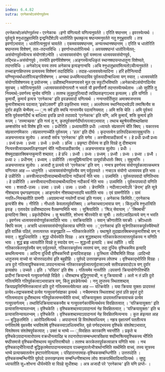 ```yaml
---
index: 6.4.82
sutra: एरनेकाचोऽसंयोगपूर्वस्य

---
```

_एरनेकाचोऽसंयोगपूर्वस्य_ - एरनेकाचः ।इणो य॑णित्यतो यणित्यनुवर्तते । एरिति षष्ठन्तम् । इवरस्येत्यर्थः । पूर्वसूत्रे श्नुधातुभ्रुवामिति द्वन्द्वनिर्देशेऽपि धातोरिति पृथक्कृत्य षष्ठन्तमनुवर्तते नतु श्नुभ्रुवावपि । तत्र इवर्णाऽभावात् । धातोरित्यनुवृत्तं चावर्तते । एकमवयवषष्ठन्तम्, अन्यत्स्थानषष्ठन्तम् । एरिति च धातोरिति षष्ठन्तस्य विशेषणं, ततः-तदन्तविधिः । इवर्णान्तधातोरित्यर्थः । अवयवषष्ठन्तं धातोरित्येतत्-॒असंयोगपूर्वस्ये॑त्यत्र संयोगांशेऽन्वेति । धात्ववयवसंयोगः पूर्वा यस्मात्स धात्ववयवसंयोगपूर्वः, तद्भिन्नः=असंयोगपूर्वः , तस्येति इवर्णविशेषणम् ।अङ्गस्ये॑त्यधिकृतं स्थानषष्ठयन्तधातुना विशेष्यते, तदन्तविधिः । अनेकोऽच् यस्य तस्य अनेकाच इत्यङ्गान्वयि ।अचि श्नुधातुभ्रावा॑मित्यतोऽचीत्यनुवर्तते । तच्चाङ्गाक्षिप्तस्य प्रत्ययस्य विशेषणं तदादिविधिः । तदाह-धात्ववयवेत्यादिना । हरिं हरीनित्यादौ यण्निवृत्त्यर्थंधातो॑रित्यङ्गविशेषणम् । अन्यथा प्रध्यमित्यादाविव पूर्वरूपादीन्बाधित्वा यण् स्यात् । धात्ववयवेति संयोगाविशेषणस्य तु प्रयोजनम् । उन्नीशब्दनिरूपणावसरे मूल एव स्फुटीभविष्यति ।अनेकाचोऽसंयोगा॑दित्येव सुवचम् । य्वोरित्यनुवर्तते ।धात्ववयवसंयोगात्परौ न भवतो यौ इवर्णोवर्णौ तदन्तस्ये॑त्यर्थलाभः ।ओः सुपी॑ति तु नियमार्थः-॒उवर्णस्य सुप्येव य॑णिति । ततश्च लुलुवतुरित्यादौ त्वतिप्रसङ्गाऽभाव इत्यलम् । इति यणिति । कुमार्यौ, कुमार्य इत्यत्र 'एरनेकाचः' इति इयङपवादो यणित्यर्थः । नन्वन्तर्वर्तिसुपा अमाक्यजन्तस्य कुमारीशब्दस्य पदत्वात् 'इकोऽसवर्णे' इति प्रकृतिभावः स्यात् । अल्लोपस्य स्थानिवद्भावेऽपि तमाश्रित्यैव स दुर्वार #इति चेन्मैवम् — ॒नः क्ये॑ इति क्यचि नान्तस्यैव पदत्वनियमात् । अमि शसि चेति । अमि पूर्वरूपं शसि पूर्वसवर्णदीर्घं च बाधित्वा इयङि प्राप्ते तदपवादे 'एरनेकाचः' इति यणि, अमि कुमार्यं, शसि कुमार्य इति रूपम् । 'तस्माच्छसः' इति नत्वं तु न, कृतपूर्वसवर्णदीर्घात्परत्वाऽभावात् । तथाच बहुश्रेयसीशब्दापेक्षया अम्शसोरेव रूपे विशेष इति भावः । प्रधीरिति । प्रध्यायतीति प्रधीः ।ध्यायतेः संप्रसारणं चे॑ति क्विप् । यकारस्य संप्रसारणमिकारः ।संप्रसारणाच्चे॑ति पूर्वरूपम् । 'हलः' इति दीर्घः । कृदन्तत्वेन प्रातिपदिकत्वात्सुबुत्पत्तिः । अङ्यन्तत्वान्न सुलोपः । अजादौ सर्वत्र 'एरनेकाचः' इति यणेव । अस्त्रीत्वान्नदीकार्यं न । हे प्रधीः प्रध्यौ प्रध्यः । प्रध्यं प्रध्यः । प्रध्या । प्रध्ये । प्रध्योः । प्रध्यि । प्रकृष्टा दीर्यस्य स इति विग्रहे तु दीशब्दस्य नित्यस्त्रीत्वात्प्रथमलिङ्गग्रहणं चे॑ति नदीत्वान्नदीकार्यम् । अङ्यन्तत्वान्न सुलोपः । प्रधीः । शेषमुदाह्मतक्विबन्तकुमारी शब्दवत् । हे प्रधि । प्रध्यौ । प्रध्यः । प्रध्यम् । प्रध्यौ । प्रध्यः । प्रध्या । प्रध्यै । प्रध्या २ । प्रधीनाम् । प्रध्याम् । उन्नीरिति ।सत्सूद्विषे॑त्यादिना उत्पूर्वान्नीधातोः क्विप् । सुबुत्पत्तिः । अङ्यन्तत्वान्न सुलोपः । अजादौ तु प्रत्यये परे 'एरनेकाचः' इति यण् । नन्वत्र इवर्णस्य संयोगपूर्वकत्वात्कथमत्र यणित्यत आह — धातुनेति । धात्वयवसंयोगपूर्वस्यैव यण् पर्युदस्यते । नचाऽत्र संयोगो धात्ववयव इति भावः । हे उन्नीरिति । अस्त्रीत्वादनदीत्वादम्बार्थेत्यादिना नदीकार्यं नेति भावः । उन्न्यमिति । पूर्वरूपापवादो यणितिभावः । हे उन्नीरिति । अस्त्रीत्वादनदीत्वादम्बार्थेत्यादिना नदीकार्यं नेति भावः । उन्न्यमिति । पूर्वरूपापवादो यणिति भावः । शसादौ-उन्न्यः । उन्न्या । उन्न्ये । उन्न्यः । उन्न्योः । ङेरामिति । नदीत्वाऽभावेऽपि 'ङेराम्' इति सूत्रे नीशब्दस्य पृथग्ग्रहणादाम् । आङ्गत्वेन नीशपब्दान्तादपि भवतीति भावः । एवं ग्रामणीरिति । ग्रामं नयति=नियच्छतीति ग्रामणीः ।अग्रग्रमाभ्यां नयतेर्णो वाच्यः॑ इति णत्वम् । अनेकाचः किमिति.॒एरनेकाचः इत्यत्रे॑ति शेषः । नीरिति । नीधातोः केवलात्पूर्ववत्क्विप् । अनेकाच्त्वाऽभावान्न यण् । किंतुअचि श्नुधात्वि॑ति इयङ् । एतावदेव उन्नीशब्दादस्य वैलक्षण्यमिति भावः । सुश्रियाविति । 'श्रिञ् सेवायाम् ।' 'क्विब्वची' इत्यादिना क्विप् । प्रकृतेदीर्घश्च । सु श्रयतीति, शोभना श्रीरस्येति वा सुश्रीः । ततोऽजादिप्रत्यये यण् न भवति । इवर्णस्य धात्वयवसंयोगपूर्वकत्वादिति भावः । यवक्रियाविति । यवान् क्रीणातीति यवक्रीः । क्रीञ्धातोः क्विपि रूपम् । अत्रापि धात्ववयवसंयोगपूर्वकत्वान्न यणिति भावः ।॒एरनेकाचः॑ इति सूत्रेगतिकारकपूर्वस्यैवेष्यते॑ इति वार्तिकं पठितं, तत्तात्परय्तः सङ्गृह्णाति — गतिकारकेतरेति । यथाश्रुते तूदाह्मतक्विबन्तकुमारीशब्दे यण् न स्यात् । शुद्धधियाविति । शुद्धा धीर्यस्येति विग्रहः । अत्र शुद्धशब्दस्य गतिकारकेतरत्वात्तत्पूर्वकस्य न यणिति भावः । शुद्धं ब्राहृ ध्यायतीति विग्रहे तु स्यादेव यण् — शुद्धध्यौ इत्यादि । कथं तर्हीति । यदि गतिकारकेतरपूर्वस्यैव यण् पर्युदस्यते, गतिकारकपूर्वस्य त्ववश्यं यण्, तदा दुर्धियः वृश्चिकमिय इत्यादि कथमित्यन्वयः । आदिना दुर्धियौ वृश्चिकभियौ इत्यादिसङ्ग्रहः । दुःस्थिता धीर्येषामिति विग्रहः ।प्रादिभ्यो धातुजस्य वाच्यो वा चोत्तरपदलोपः॑ इति बहुव्रीहिः । पूर्वपदे उत्तरखण्डस्य लोपश्च । वृश्चिकाद्भोरिति विग्रहः । अत्र दुरो गतित्वाद्वृश्चिकस्या.ञपादनत्वाच्च गतिकारकपूर्वत्वात्पर्युदासाऽभावे सतीयङपवादोऽत्र यण् दुर्वार इत्याक्षेपः । उच्यते । इति । 'परिहार' इति शेषः । गतित्वमेव नास्तीति ।उपसर्गाः क्रियायोगे॑गतिश्चे॑ति प्रादीनां क्रियान्वये गत्युपसर्गसंज्ञे विहिते । धीशब्दश्च बुद्धिगुणवाची, न तु क्रियावाची । अतो न तं प्रति दुरो गतित्वमिति गतिपूर्वकत्वाऽभावान्नात्र यण्, किंतु इयङेवेत्यर्थः । ननु लुप्तस्य स्थिताशब्दस् क्रियाप्रवृत्तिनिमित्तकत्वात्तं प्रति दुरो गतित्वमस्त्येवेत्यत आह — यत्क्रियेति । यया क्रियया युक्ताः प्रादयस्तं प्रत्येव=तद्वाचकशब्दे प्रत्येव गत्युपसर्गसंज्ञका इत्यर्थः । नचैवमप्यत्र स्थिताशब्दं लुप्तं प्रति प्रवृत्तं दुरो गतित्वमादाय दुर्धोशब्दस्य गतिपूर्वकत्वम्स्त्येवेति वाच्यं, यत्क्रियायुक्ताः प्रादयस्तत्क्रियावाचकं प्रत्येव गत्युपसर्गत्वम् । तथाविधिक्रियावाचकस्यैव च गत्युपसर्गकार्यमित्यर्थस्य विवक्षितत्वात् । 'यत्क्रियायुक्ताः' इति प्रत्यासत्तिन्यायलभ्यम् । वृश्चिकेति । वृश्चिकशब्दस्याऽपादानत्वं नेह विवक्षितत्वात् । 'यत्क्रियायुक्ताः' इति च प्रत्यासत्तिन्यायलभ्यम् । वृश्चिकेति । वृश्चिकशब्दस्याऽपादानत्वं नेह विवक्षितमित्यन्वयः । कुत #इत्यत आह — बुद्धिकृतमिति । आरोपितमित्यर्थः । अपादानत्वं हि विश्लेषावधित्वम् । नह्रत्र वृक्षात्पर्णं पततीत्यत्र पर्णविश्लेषे वृक्षस्यैव भयविश्लेषे वृश्चिकस्याऽवधित्वमस्ति, वृक्षे पर्णवद्भयस्य वृश्चिके संश्लेषाऽभावात्, विश्लेषस्य संश्लेषपूर्वकत्वात् । उक्तं च भाष्ये — ॒विवक्षितः कारकाणि भवन्ती॑ति । प्रकृते च वृश्चिकेऽपादानत्वारोपस्य वक्रधीनत्वादिह च तदनारोपात्सम्बन्धमात्रविक्षया षष्ठीमाश्रित्यवृश्चिकस्य भी॑रिति षष्ठीसमासे वृश्चिकभीशब्दस्य व्युत्पत्तिराश्रीयते । ततश्च कारकेतरपूर्वकत्वान्नात्र यणिति भावः । नच वृश्चिकाद्भीरित्यादौ बुद्धिकृतमेवापादानत्वमादाय पञ्चम्युपपत्तेःभीत्रार्थाना॑मिति व्यर्थमिति वाच्यं, तस्य सूत्रस्य भाष्ये प्रत्याख्यातत्वेन इष्टापत्तेरित्यलम् । परिहारान्तरमाह-वृश्चिकसम्बन्धिनीति । उत्तरपदेति । वृश्चिकसम्बन्थिनीति पूर्वपदे उत्तरखण्डस्य सम्बन्धिनीशब्दस्य लोपः शाकपार्थिवादित्वादित्यर्थः । सुष्ठु ध्यायतीति सु=शोभना धीर्यस्येति वा विग्रहे सुधीशब्दः । अत्र अजादौ परे 'एरनेकाचः' इति यणि प्राप्ते- ।